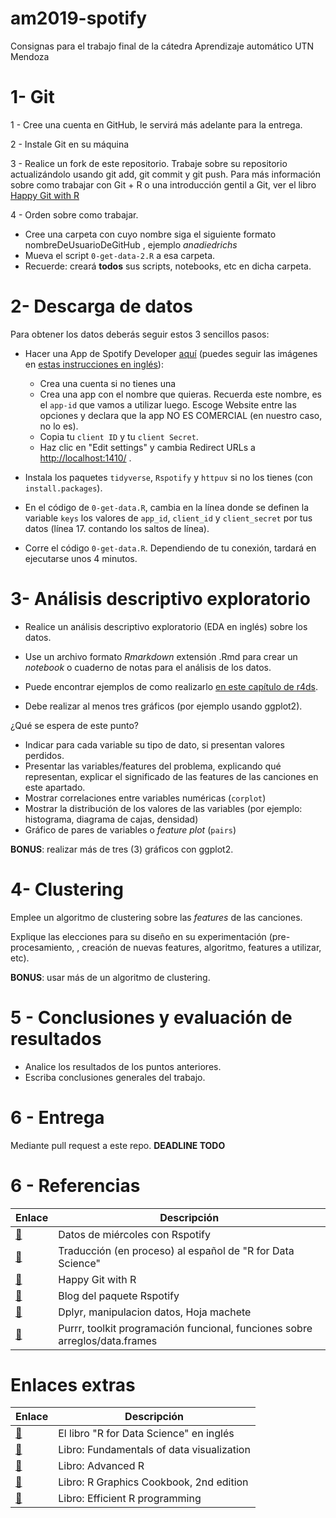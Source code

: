 # am2019-spotify

Consignas para el trabajo final de la cátedra Aprendizaje automático UTN Mendoza

# 1- Git 
  
1 - Cree una cuenta en GitHub, le servirá más adelante para la entrega.
 
2 - Instale Git en su máquina

3 - Realice un fork de este repositorio. Trabaje sobre su repositorio actualizándolo usando git add, git commit y git push. Para más información sobre como trabajar con Git + R o una introducción gentil a Git, ver el libro [Happy Git with R](https://happygitwithr.com/)

4 - Orden sobre como trabajar.

* Cree una carpeta con cuyo nombre siga el siguiente formato nombreDeUsuarioDeGitHub , ejemplo *anadiedrichs*
* Mueva el script `0-get-data-2.R` a esa carpeta. 
* Recuerde: creará **todos** sus scripts, notebooks, etc en dicha carpeta.

# 2- Descarga de datos

Para obtener los datos deberás seguir estos 3 sencillos pasos:

- Hacer una App de Spotify Developer [aquí](https://developer.spotify.com/dashboard) (puedes seguir las imágenes en [estas instrucciones en inglés](https://r-music.rbind.io/posts/2018-10-01-rspotify/)):
    -   Crea una cuenta si no tienes una
    -   Crea una app con el nombre que quieras. Recuerda este nombre, es el `app-id` que vamos a utilizar luego. Escoge Website entre las opciones y declara que la app NO ES COMERCIAL (en nuestro caso, no lo es).
    -   Copia tu `client ID` y tu `client Secret`.
    -   Haz clic en "Edit settings" y cambia Redirect URLs a <http://localhost:1410/> .
- Instala los paquetes `tidyverse`, `Rspotify` y `httpuv` si no los tienes (con `install.packages`).

- En el código de `0-get-data.R`, cambia en la línea donde se definen la variable `keys` los valores de `app_id`, `client_id` y `client_secret` por tus datos (línea 17. contando los saltos de línea).

- Corre el código `0-get-data.R`. Dependiendo de tu conexión, tardará en ejecutarse unos 4 minutos.

# 3- Análisis descriptivo exploratorio

* Realice un análisis descriptivo exploratorio (EDA en inglés) sobre los datos.
 
* Use un archivo formato *Rmarkdown* extensión .Rmd para crear un *notebook* o cuaderno de notas para el análisis de los datos.

* Puede encontrar ejemplos de como realizarlo [en este capítulo de r4ds](https://r4ds.had.co.nz/exploratory-data-analysis.html).

* Debe realizar al menos tres gráficos (por ejemplo usando ggplot2).

¿Qué se espera de este punto?

* Indicar para cada variable su tipo de dato, si presentan valores perdidos.
* Presentar las variables/features del problema, explicando qué representan, explicar el significado de las features de las canciones en este apartado.
* Mostrar correlaciones entre variables numéricas (`corplot`)
* Mostrar la distribución de los valores de las variables (por ejemplo: histograma, diagrama de cajas, densidad)
* Gráfico de pares de variables o *feature plot* (`pairs`)

**BONUS**: realizar más de tres (3) gráficos con ggplot2.

# 4- Clustering

Emplee un algoritmo de clustering sobre las *features* de las canciones. 

Explique las elecciones para su diseño en su experimentación (pre-procesamiento, , creación de nuevas features, algoritmo, features a utilizar, etc).

**BONUS**: usar más de un algoritmo de clustering.

# 5 - Conclusiones y evaluación de resultados

* Analice los resultados de los puntos anteriores.
* Escriba conclusiones generales del trabajo.

# 6 - Entrega

Mediante pull request a este repo.
**DEADLINE TODO**

# 6 - Referencias

| Enlace | Descripción |
| --- | --- |
| [:link:](https://github.com/cienciadedatos/datos-de-miercoles/tree/master/datos/2019/2019-05-15) | Datos de miércoles con Rspotify |
| [:link:](http://es.r4ds.hadley.nz/) | Traducción (en proceso) al español de "R for Data Science" |
| [:link:](https://happygitwithr.com/) | Happy Git with R |
| [:link:](https://r-music.rbind.io/) | Blog del paquete Rspotify |
| [:link:](https://dplyr.tidyverse.org/) | Dplyr, manipulacion datos, Hoja machete |
| [:link:](https://purrr.tidyverse.org/) | Purrr, toolkit programación funcional, funciones sobre arreglos/data.frames|


# Enlaces extras

| Enlace | Descripción |
| --- | --- |
| [:link:](http://r4ds.had.co.nz/) | El libro "R for Data Science" en inglés |
| [:link:](https://serialmentor.com/dataviz/) | Libro: Fundamentals of data visualization|
| [:link:](https://adv-r.hadley.nz/) | Libro: Advanced R |
| [:link:](https://r-graphics.org/) | Libro: R Graphics Cookbook, 2nd edition |
| [:link:](https://bookdown.org/csgillespie/efficientR/) | Libro: Efficient R programming |






